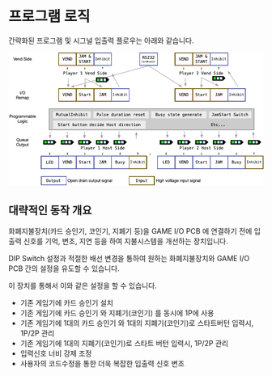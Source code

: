 <!--
SPDX-FileCopyrightText: © 2023 Jinwoo Park (pmnxis@gmail.com)

SPDX-License-Identifier: MIT OR Apache-2.0
-->

# 프로그램 로직

간략화된 프로그램 및 시그널 입출력 플로우는 아래와 같습니다. </br>

![BillMock Diagram](images/BillMockDiagram-Short.png)


## 대략적인 동작 개요

화폐지불장치(카드 승인기, 코인기, 지폐기 등)을 GAME I/O PCB 에 연결하기 전에 입출력 신호를 기억, 변조, 지연 등을 하여 지불시스템을 개선하는 장치입니다.

DIP Switch 설정과 적절한 배선 변경을 통하여 원하는 화폐지불장치와 GAME I/O PCB 간의 설정을 유도할 수 있습니다.

이 장치를 통해서 이와 같은 설정을 할 수 있습니다.

- 기존 게임기에 카드 승인기 설치
- 기존 게임기에 카드 승인기 와 지폐기(코인기) 를 동시에 1P에 사용
- 기존 게임기에 1대의 카드 승인기 와 1대의 지폐기(코인기)로 스타트버턴 입력시, 1P/2P 관리
- 기존 게임기에 1대의 지폐기(코인기)로 스타트 버턴 입력시, 1P/2P 관리
- 입력신호 너비 강제 조정
- 사용자의 코드수정을 통한 더욱 복잡한 입출력 신호 변조
